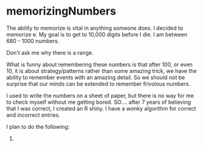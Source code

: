 # memorizingNumbers

The ability to memorize is vital in anything someone does. I decided to memorize
e. My goal is to get to 10,000 digits before I die. I am between 680 - 1000 numbers.

Don't ask me why there is a range. 

What is funny about remembering these numbers is that after 100, or even 10, it is about
strategy/patterns rather than some amazing trick, we have the ability to remember events with
an amazing detail. So we should not be surprise that our minds can be extended 
to remember frivolous numbers. 


I used to write the numbers on a sheet of paper, but there is no way for me to check myself
without me getting bored. SO.... after 7 years of believing that I was correct,
I created an R shiny. I have a wonky algorithm for correct and incorrect entries.


I plan to do the following:

1. 
